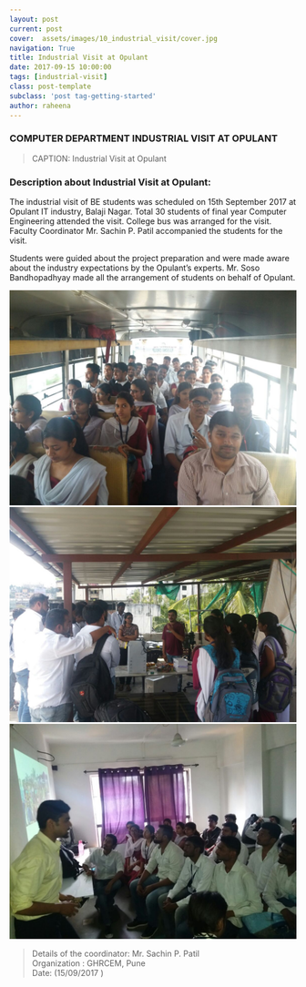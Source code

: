 ```yaml
---
layout: post
current: post
cover:  assets/images/10_industrial_visit/cover.jpg
navigation: True
title: Industrial Visit at Opulant
date: 2017-09-15 10:00:00
tags: [industrial-visit]
class: post-template
subclass: 'post tag-getting-started'
author: raheena
---
```


### COMPUTER  DEPARTMENT INDUSTRIAL VISIT AT OPULANT

> CAPTION: Industrial Visit at Opulant
  

### Description about Industrial Visit at Opulant:

<p> The industrial visit of BE students was scheduled on 15th September 2017 at Opulant IT industry, Balaji Nagar. Total 30 students of final year Computer Engineering attended the visit. College bus was arranged for the visit. Faculty Coordinator Mr. Sachin P. Patil accompanied the students for the visit. </p>

<p>Students were guided about the project preparation and were made aware about the industry expectations by the Opulant’s experts. Mr. Soso Bandhopadhyay made all the arrangement of students on behalf of Opulant.</p>

![students attending seminar](assets/images/10_industrial_visit/1.jpg  "industrial_visit_1")
![students attending seminar](assets/images/10_industrial_visit/2.jpg  "industrial_visit_2")
![students attending seminar](assets/images/10_industrial_visit/3.jpg  "industrial_visit_3")


> Details of the coordinator:  Mr. Sachin P. Patil <br> 
> Organization : GHRCEM, Pune <br>
> Date: (15/09/2017 ) <br>
